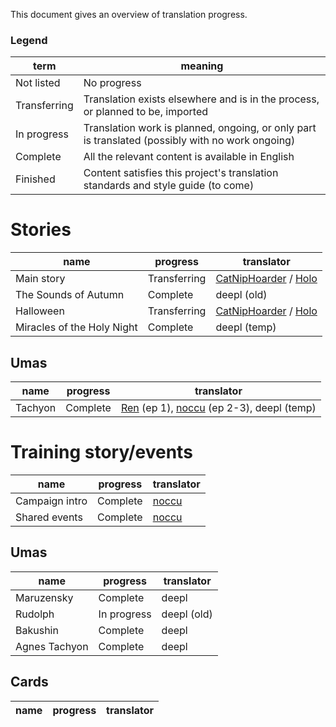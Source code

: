 This document gives an overview of translation progress.  

### Legend
term | meaning
--- | ---
Not listed | No progress
Transferring | Translation exists elsewhere and is in the process, or planned to be, imported
In progress | Translation work is planned, ongoing, or only part is translated (possibly with no work ongoing)
Complete | All the relevant content is available in English
Finished | Content satisfies this project's translation standards and style guide (to come)

# Stories
name | progress | translator
--- | --- | ---
Main story | Transferring | [CatNipHoarder][] / [Holo][]
The Sounds of Autumn | Complete | deepl (old)
Halloween | Transferring | [CatNipHoarder][] / [Holo][]
Miracles of the Holy Night | Complete | deepl (temp)
## Umas
name | progress | translator
--- | --- | ---
Tachyon | Complete | [Ren][] (ep 1), [noccu][] (ep 2-3), deepl (temp)


# Training story/events
name | progress | translator
--- | --- | ---
Campaign intro | Complete | [noccu][]
Shared events | Complete | [noccu][]

## Umas
name | progress | translator
--- | --- | ---
Maruzensky | Complete | deepl
Rudolph | In progress | deepl (old)
Bakushin | Complete | deepl
Agnes Tachyon | Complete | deepl

## Cards

name | progress | translator
--- | --- | ---


[noccu]: https://github.com/noccu
[Ren]: https://watatomo.github.io/tl/
[Holo]: https://www.youtube.com/channel/UC1sbBH3dYW5K-WVKjFF2uEA
[CatNipHoarder]: https://twitter.com/CatNipHoarder